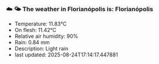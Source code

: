 ### ☁️ 🌤️  The weather in Florianópolis is: Florianópolis

- Temperature: 11.83°C
- On flesh: 11.42°C
- Relative air humidity: 90%
- Rain: 0.84 mm
- Description: Light rain
- last updated: 2025-08-24T17:14:17.447881
